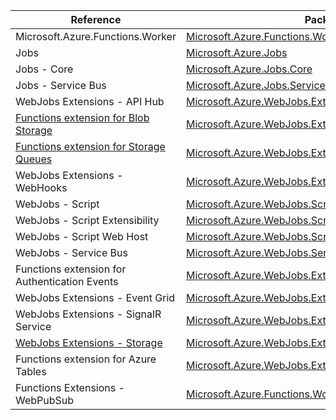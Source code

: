 | Reference | Package | Source |
|---|---|---|
|Microsoft.Azure.Functions.Worker|[Microsoft.Azure.Functions.Worker](https://www.nuget.org/packages/Microsoft.Azure.Functions.Worker)|[GitHub](https://github.com/Azure/azure-sdk-for-net)|
|Jobs|[Microsoft.Azure.Jobs](https://www.nuget.org/packages/Microsoft.Azure.Jobs)|[GitHub](https://github.com/Azure/azure-sdk-for-net)|
|Jobs - Core|[Microsoft.Azure.Jobs.Core](https://www.nuget.org/packages/Microsoft.Azure.Jobs.Core)|[GitHub](https://github.com/Azure/azure-sdk-for-net)|
|Jobs - Service Bus|[Microsoft.Azure.Jobs.ServiceBus](https://www.nuget.org/packages/Microsoft.Azure.Jobs.ServiceBus)|[GitHub](https://github.com/Azure/azure-sdk-for-net)|
|WebJobs Extensions - API Hub|[Microsoft.Azure.WebJobs.Extensions.ApiHub](https://www.nuget.org/packages/Microsoft.Azure.WebJobs.Extensions.ApiHub)|[GitHub](https://github.com/Azure/azure-sdk-for-net)|
|[Functions extension for Blob Storage](microsoft.webjobs.extensions.storage.blobs-readme.md)|[Microsoft.Azure.WebJobs.Extensions.Storage.Blobs](https://www.nuget.org/packages/Microsoft.Azure.WebJobs.Extensions.Storage.Blobs)|[GitHub](https://github.com/Azure/azure-sdk-for-net/blob/main/sdk/storage/Microsoft.Azure.WebJobs.Extensions.Storage.Blobs)|
|[Functions extension for Storage Queues](microsoft.webjobs.extensions.storage.queues-readme.md)|[Microsoft.Azure.WebJobs.Extensions.Storage.Queues](https://www.nuget.org/packages/Microsoft.Azure.WebJobs.Extensions.Storage.Queues)|[GitHub](https://github.com/Azure/azure-sdk-for-net/blob/main/sdk/storage/Microsoft.Azure.WebJobs.Extensions.Storage.Queues)|
|WebJobs Extensions - WebHooks|[Microsoft.Azure.WebJobs.Extensions.WebHooks](https://www.nuget.org/packages/Microsoft.Azure.WebJobs.Extensions.WebHooks)|[GitHub](https://github.com/Azure/azure-sdk-for-net)|
|WebJobs - Script|[Microsoft.Azure.WebJobs.Script](https://www.nuget.org/packages/Microsoft.Azure.WebJobs.Script)|[GitHub](https://github.com/Azure/azure-sdk-for-net)|
|WebJobs - Script Extensibility|[Microsoft.Azure.WebJobs.Script.Extensibility](https://www.nuget.org/packages/Microsoft.Azure.WebJobs.Script.Extensibility)|[GitHub](https://github.com/Azure/azure-sdk-for-net)|
|WebJobs - Script Web Host|[Microsoft.Azure.WebJobs.Script.WebHost](https://www.nuget.org/packages/Microsoft.Azure.WebJobs.Script.WebHost)|[GitHub](https://github.com/Azure/azure-sdk-for-net)|
|WebJobs - Service Bus|[Microsoft.Azure.WebJobs.ServiceBus](https://www.nuget.org/packages/Microsoft.Azure.WebJobs.ServiceBus)|[GitHub](https://github.com/Azure/azure-sdk-for-net)|
|Functions extension for Authentication Events|[Microsoft.Azure.WebJobs.Extensions.AuthenticationEvents](https://www.nuget.org/packages/Microsoft.Azure.WebJobs.Extensions.AuthenticationEvents)|[GitHub](https://github.com/Azure/azure-sdk-for-net/blob/main/sdk/entra/Microsoft.Azure.WebJobs.Extensions.AuthenticationEvents)|
|WebJobs Extensions - Event Grid|[Microsoft.Azure.WebJobs.Extensions.EventGrid](https://www.nuget.org/packages/Microsoft.Azure.WebJobs.Extensions.EventGrid)|[GitHub](https://github.com/Azure/azure-sdk-for-net/blob/main/sdk/eventgrid/Microsoft.Azure.WebJobs.Extensions.EventGrid)|
|WebJobs Extensions - SignalR Service|[Microsoft.Azure.WebJobs.Extensions.SignalRService](https://www.nuget.org/packages/Microsoft.Azure.WebJobs.Extensions.SignalRService)|[GitHub](https://github.com/Azure/azure-sdk-for-net/blob/main/sdk/signalr/Microsoft.Azure.WebJobs.Extensions.SignalRService)|
|[WebJobs Extensions - Storage](microsoft.webjobs.extensions.storage-readme.md)|[Microsoft.Azure.WebJobs.Extensions.Storage](https://www.nuget.org/packages/Microsoft.Azure.WebJobs.Extensions.Storage)|[GitHub](https://github.com/Azure/azure-sdk-for-net/blob/main/sdk/storage/Microsoft.Azure.WebJobs.Extensions.Storage)|
|Functions extension for Azure Tables|[Microsoft.Azure.WebJobs.Extensions.Tables](https://www.nuget.org/packages/Microsoft.Azure.WebJobs.Extensions.Tables)|[GitHub](https://github.com/Azure/azure-sdk-for-net/blob/main/sdk/tables/Microsoft.Azure.WebJobs.Extensions.Tables)|
|Functions Extensions - WebPubSub|[Microsoft.Azure.Functions.Worker.Extensions.WebPubSub](https://www.nuget.org/packages/Microsoft.Azure.Functions.Worker.Extensions.WebPubSub)|[GitHub](https://github.com/Azure/azure-sdk-for-net/blob/main/sdk/webpubsub/Microsoft.Azure.Functions.Worker.Extensions.WebPubSub)|
